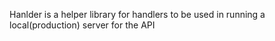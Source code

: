 Hanlder is a helper library for handlers to be used in running a local(production) server for the API
